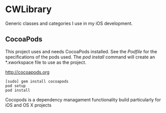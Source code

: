 CWLibrary
=========

Generic classes and categories I use in my iOS development.


## CocoaPods

This project uses and needs CocoaPods installed.  See the _Podfile_ for the specifications of the pods used.  The _pod install_ command will create an *.xworkspace file to use as the project.

<http://cocoapods.org>

	[sudo] gem install cocoapods
	pod setup
	pod install

Cocopods is a dependency managament functionality build particularly for iOS and OS X projects 	
	

